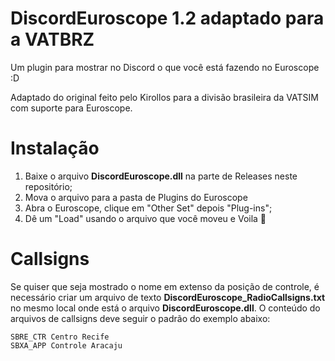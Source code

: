 # DiscordEuroscope 1.2 adaptado para a VATBRZ
Um plugin para mostrar no Discord o que você está fazendo no Euroscope :D 

Adaptado do original feito pelo Kirollos para a divisão brasileira da VATSIM com suporte para Euroscope.

# Instalação

1. Baixe o arquivo **DiscordEuroscope.dll** na parte de Releases neste repositório;
2. Mova o arquivo para a pasta de Plugins do Euroscope
3. Abra o Euroscope, clique em "Other Set" depois "Plug-ins";
4. Dê um "Load" usando o arquivo que você moveu e Voila 🎉

# Callsigns

Se quiser que seja mostrado o nome em extenso da posição de controle, é necessário criar um arquivo de texto **DiscordEuroscope_RadioCallsigns.txt** no mesmo local onde está o arquivo **DiscordEuroscope.dll**. O conteúdo do arquivos de callsigns deve seguir o padrão do exemplo abaixo:
```
SBRE_CTR Centro Recife
SBXA_APP Controle Aracaju
```
